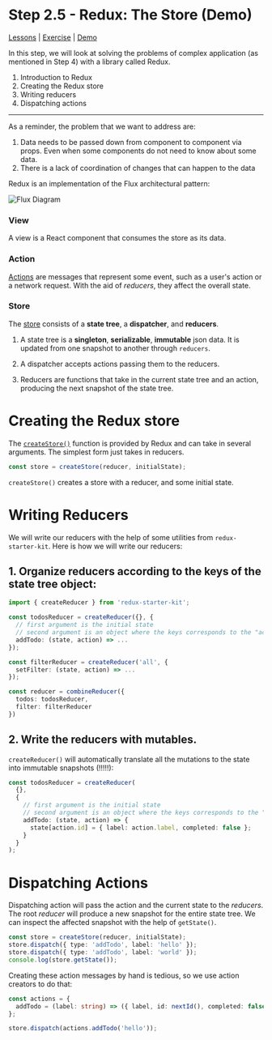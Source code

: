 # Step 2.5 - Redux: The Store (Demo)

[Lessons](../) | [Exercise](./exercise/) | [Demo](./demo/)

In this step, we will look at solving the problems of complex application (as mentioned in Step 4) with a library called Redux.

1. Introduction to Redux
2. Creating the Redux store
3. Writing reducers
4. Dispatching actions

---

As a reminder, the problem that we want to address are:

1. Data needs to be passed down from component to component via props. Even when some components do not need to know about some data.
2. There is a lack of coordination of changes that can happen to the data

Redux is an implementation of the Flux architectural pattern:

![Flux Diagram](../assets/flux.png)

### View

A view is a React component that consumes the store as its data.

### Action

[Actions](https://redux.js.org/basics/actions) are messages that represent some event, such as a user's action or a network request. With the aid of _reducers_, they affect the overall state.

### Store

The [store](https://redux.js.org/basics/store) consists of a **state tree**, a **dispatcher**, and **reducers**.

1. A state tree is a **singleton**, **serializable**, **immutable** json data. It is updated from one snapshot to another through `reducers`.

2. A dispatcher accepts actions passing them to the reducers.

3. Reducers are functions that take in the current state tree and an action, producing the next snapshot of the state tree.

# Creating the Redux store

The [`createStore()`](https://redux.js.org/api/createstore) function is provided by Redux and can take in several arguments. The simplest form just takes in reducers.

```ts
const store = createStore(reducer, initialState);
```

`createStore()` creates a store with a reducer, and some initial state.

# Writing Reducers

We will write our reducers with the help of some utilities from `redux-starter-kit`. Here is how we will write our reducers:

## 1. Organize reducers according to the keys of the state tree object:

```ts
import { createReducer } from 'redux-starter-kit';

const todosReducer = createReducer({}, {
  // first argument is the initial state
  // second argument is an object where the keys corresponds to the "action.type"
  addTodo: (state, action) => ...
});

const filterReducer = createReducer('all', {
  setFilter: (state, action) => ...
});

const reducer = combineReducer({
  todos: todosReducer,
  filter: filterReducer
})
```

## 2. Write the reducers with mutables.

`createReducer()` will automatically translate all the mutations to the state into immutable snapshots (!!!!!):

```ts
const todosReducer = createReducer(
  {},
  {
    // first argument is the initial state
    // second argument is an object where the keys corresponds to the "action.type"
    addTodo: (state, action) => {
      state[action.id] = { label: action.label, completed: false };
    }
  }
);
```

# Dispatching Actions

Dispatching action will pass the action and the current state to the _reducers_. The root _reducer_ will produce a new snapshot for the entire state tree. We can inspect the affected snapshot with the help of `getState()`.

```ts
const store = createStore(reducer, initialState);
store.dispatch({ type: 'addTodo', label: 'hello' });
store.dispatch({ type: 'addTodo', label: 'world' });
console.log(store.getState());
```

Creating these action messages by hand is tedious, so we use action creators to do that:

```ts
const actions = {
  addTodo = (label: string) => ({ label, id: nextId(), completed: false })
};

store.dispatch(actions.addTodo('hello'));
```
